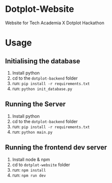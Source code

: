 # Dotplot-Website

Website for Tech Academia X Dotplot Hackathon

# Usage

## Initialising the database

1. Install python
2. cd to the `dotplot-backend` folder
3. run: `pip install -r requirements.txt`
4. run: `python init_database.py`

## Running the Server

1. Install python
2. cd to the `dotplot-backend` folder
3. run: `pip install -r requirements.txt`
4. run: `python main.py`

## Running the frontend dev server

1. Install node & npm
2. cd to `dotplot-website` folder
3. run: `npm install`
4. run: `npm run dev`
